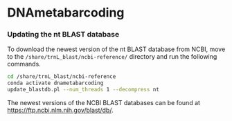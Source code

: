 # DNAmetabarcoding


### Updating the nt BLAST database
To download the newest version of the nt BLAST database from NCBI, move to the `/share/trnL_blast/ncbi-reference/` directory and run the following commands.  
```bash
cd /share/trnL_blast/ncbi-reference
conda activate dnametabarcoding
update_blastdb.pl --num_threads 1 --decompress nt
```
The newest versions of the NCBI BLAST databases can be found at https://ftp.ncbi.nlm.nih.gov/blast/db/.
